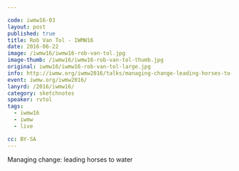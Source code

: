 ```yaml
---

code: iwmw16-03
layout: post
published: true
title: Rob Van Tol - IWMW16
date: 2016-06-22
image: /iwmw16/iwmw16-rob-van-tol.jpg
image-thumb: /iwmw16/iwmw16-rob-van-tol-thumb.jpg
original: iwmw16/iwmw16-rob-van-tol-large.jpg
info: http://iwmw.org/iwmw2016/talks/managing-change-leading-horses-to-water/
event: iwmw.org/iwmw2016/
lanyrd: /2016/iwmw16/
category: sketchnotes
speaker: rvtol
tags:
  - iwmw16
  - iwmw
  - live

cc: BY-SA
---
```


Managing change: leading horses to water
